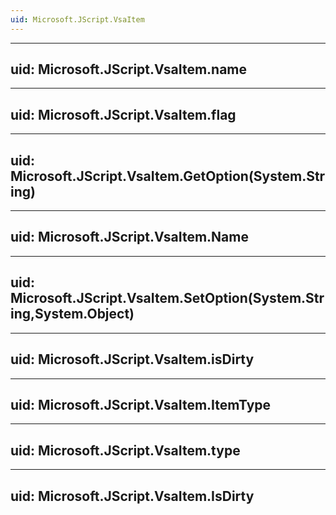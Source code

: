 ```yaml
---
uid: Microsoft.JScript.VsaItem
---
```


---
uid: Microsoft.JScript.VsaItem.name
---

---
uid: Microsoft.JScript.VsaItem.flag
---

---
uid: Microsoft.JScript.VsaItem.GetOption(System.String)
---

---
uid: Microsoft.JScript.VsaItem.Name
---

---
uid: Microsoft.JScript.VsaItem.SetOption(System.String,System.Object)
---

---
uid: Microsoft.JScript.VsaItem.isDirty
---

---
uid: Microsoft.JScript.VsaItem.ItemType
---

---
uid: Microsoft.JScript.VsaItem.type
---

---
uid: Microsoft.JScript.VsaItem.IsDirty
---
